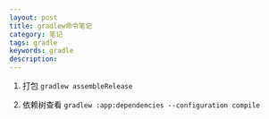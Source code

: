 ```yaml
---
layout: post
title: gradlew命令笔记
category: 笔记
tags: gradle
keywords: gradle
description:
---
```


1. 打包
`gradlew assembleRelease`

2. 依赖树查看
`gradlew :app:dependencies --configuration compile`
